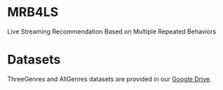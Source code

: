 # MRB4LS
Live Streaming Recommendation Based on Multiple Repeated Behaviors

# Datasets
ThreeGenres and AllGenres datasets are provided in our [Google Drive](https://drive.google.com/drive/folders/1u_eY1P7m673Mi6efbe_vkbwYXzI09PLp). 
